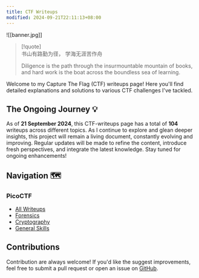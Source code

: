 ```yaml
---
title: CTF Writeups
modified: 2024-09-21T22:11:13+08:00
---
```


![[banner.jpg]]
>[!quote]   
>书山有路勤为径， 学海无涯苦作舟
>
>Diligence is the path through the insurmountable mountain of books, and hard work is the boat across the boundless sea of learning.
>

Welcome to my Capture The Flag (CTF) writeups page! Here you'll find detailed explanations and solutions to various CTF challenges I've tackled. 
## The Ongoing Journey 💡

As of **21 September 2024**, this CTF-writeups page has a total of **104** writeups across different topics. As I continue to explore and glean deeper insights, this project will remain a living document, constantly evolving and improving. Regular updates will be made to refine the content, introduce fresh perspectives, and integrate the latest knowledge. Stay tuned for ongoing enhancements!
## Navigation 🗺️

### PicoCTF
- [All Writeups](https://tan-junwei.github.io/CTF-Writeups/PicoCTF/PicoCTF-Writeups)
- [Forensics](https://tan-junwei.github.io/CTF-Writeups/PicoCTF/Forensics/)
- [Cryptography](https://tan-junwei.github.io/CTF-Writeups/PicoCTF/Cryptography/)
- [General Skills](https://tan-junwei.github.io/CTF-Writeups/PicoCTF/General-Skills/) 

## Contributions 

Contribution are always welcome! If you'd like the suggest improvements, feel free to submit a pull request or open an issue on [GitHub](https://github.com/Tan-JunWei/CTF-Writeups). 